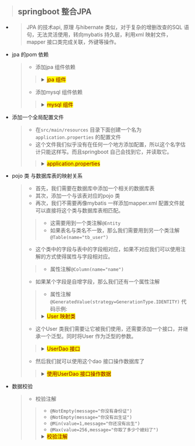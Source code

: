 > ## springboot 整合JPA

- > JPA 的技术api, 原理 与hibernate 类似，对于复杂的增删改查的SQL 语句，无法灵活使用，转向mybatis 持久层，利用xml 映射文件，mapper 接口类完成关联，外键等操作。


- jpa 的pom 依赖
    > - 添加jpa 组件依赖
    >> <details>
    >> <summary><mark><font color=darkred>jpa 组件</font></mark></summary>
    >> 
	>>  	<!--添加jpa的组件 -->
	>>  	<dependency>
	>>  		<groupId>org.springframework.boot</groupId>
	>>  		<artifactId>spring-boot-starter-data-jpa</artifactId>
	>>  	</dependency>
    >> </details>
    > - 添加mysql 组件依赖
    >> <details>
    >> <summary><mark><font color=darkred>mysql 组件</font></mark></summary>
    >> 
	>>	    <!--添加mysql的组件-->
    >>        <dependency>
    >>            <groupId>mysql</groupId>
    >>            <artifactId>mysql-connector-java</artifactId>
    >>        </dependency>
    >> </details>

- 添加一个全局配置文件
    > - 在`src/main/resources` 目录下面创建一个名为`application.properties` 的配置文件
    > - 这个文件我们似乎没有在任何一个地方添加配置，所以这个名字估计只能这样写。而且springboot 自己会找到它，并读取它。
    >> <details>
    >> <summary><mark><font color=darkred>application.properties</font></mark></summary>
    >> 
    >>      # 配置端口号
    >>      server.port=8089
    >>      server.context-path=/
    >> 
    >>      # mysql 配置
    >>      spring.datasource.driver-class=com.mysql.jdbc.Driver
    >>      spring.datasource.url=jdbc:mysql://localhost:3306/springboot
    >>      spring.datasource.username=root
    >>      spring.datasource.password=password
    >>
    >>      # JAP 配置
    >>
    >>      # JPAjpa持久层继承
    >>      # hibernate框架;每次连接操作数据库时,默认drop,create,
    >>      # 这个key的value值update表示连接到数据库不在重新创
    >>      # 建只是进行数据的更新(增删改查不会重建数据库)
    >>      spring.jpa.ddl-auto=update
    >>      # JPA 的hibernate 底层翻译SQL 语句打印
    >>      spring.jpa.show-sql=true
    >> </details>

- pojo 类 与数据库表的映射关系
    > - 首先，我们需要在数据库中添加一个相关的数据库表
    > - 其次，添加一个与该表对应的pojo 类
    > - 再次，我们不需要再像mybatis 一样添加mapper.xml 配置文件就可以直接将这个类与数据库表相匹配。
    >> - 这需要用到一个类注解`@Entity`
    >> - 如果表名与类名不一致，那么我们需要用到另一个类注解`@Table(name="tb_user")`
    > - 这个类中的字段与表中的字段相对应，如果不对应我们可以使用注解的方式使得属性与字段相对应。
    >> - 属性注解`@Column(name="name")`
    > - 如果某个字段是自增字段，那么我们还有一个属性注解
    >> - 属性注解`@GeneratedValue(strategy=GenerationType.IDENTITY)`
    > 代码示例:
    >> <details>
    >> <summary><mark><font color=darkred>User 映射类</font></mark></summary>
    >> 
    >>      import javax.persistence.Column;
    >>      import javax.persistence.Entity;
    >>      import javax.persistence.Id;
    >>      import javax.persistence.Table;
    >>
    >>      @Entity
    >>      @Table(name="tb_user")
    >>      public class User {
    >>          @Id
    >>          @GeneratedValue(strategy=GenerationType.IDENTITY)    // 自增
    >>          private Integer id;
    >>          @Column(name="name")    // 对应表中的字段名称
    >>          private String name;
    >>      
    >>          private Integer age;
    >> 
    >>          ...  get set
    >>      }
    >> </details>
    > - 这个User 类我们需要让它被我们使用，还需要添加一个接口，并继承一个泛型。同时将User 作为泛型的参数。
    >> <details>
    >> <summary><mark><font color=darkred>UserDao 接口</font></mark></summary>
    >> 
    >>      import org.springframework.data.jpa.repository.JpaRepository;
    >>      
    >>      import com.jt.pojo.User;
    >>      
    >>      // JPA 的API 中有一个repository 持久层接口，在继承时利用jar 包依赖
    >>      // 两个泛型，
    >>      // 第一个泛型定义 的是当前dao 接口对应的pojo 类；
    >>      // 第二个泛型表示当前pojo 使用的序列化ID 的类型
    >>      public interface UserDao extends JpaRepository<User, Long> {
    >>      }
    >> </details>
    > - 然后我们就可以使用这个dao 接口操作数据库了
    >> <details>
    >> <summary><mark><font color=darkred>使用UserDao 接口操作数据</font></mark></summary>
    >> 
    >>      @Autowired
    >>      private UserDao userDao;
    >>      
    >>      @RequestMapping("findAll")
    >>      public List<User> findAll() {
    >>          List<User> list = userDao.findAll();
    >>          return list;
    >>      }
    >> </details>

- 数据校验
    > - 校验注解
    >> - `@NotEmpty(message="你没有身份证")`
    >> - `@NotEmpty(message="你没有出生证")`
    >> - `@Min(value=1,message="你还没有出生")`
    >> - `@Max(value=256,message="你取了多少个媳妇了")`
    >> <details>
    >> <summary><mark><font color=darkred>校验注解</font></mark></summary>
    >> 
    >>      @RequestMapping("addUserJpa")
    >>      // 如果参数传递的值是id=** name=** age=**
    >>      public String addJpaUser(@Validated User user, BindingResult bindingResult) {
    >>          // jpa测试传参写数据库校验
    >>          // bindingResult是在校验失败是接收信息的对象 message是由他管理的
    >>          // 由失败信息,空,大于最大,小于最小
    >>          // JPA扩展注解(与传参有关)
    >>          // 分区 day01 的第 33 页//由失败信息,空,大于最大,小于最小
    >>          // 参数有错误,校验不通过
    >>      
    >>          if (bindingResult.hasErrors()) {
    >>              return "新增失败" + bindingResult.getFieldError().getDefaultMessage();
    >>          }
    >>          
    >>          userDao.save(user);
    >>          return "新增成功";
    >>      }
    >> </details>
